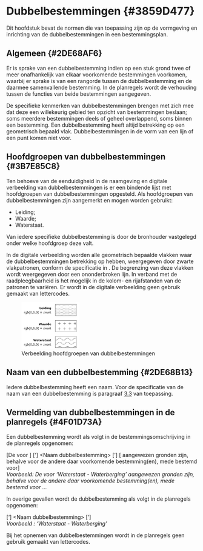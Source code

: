 # Dubbelbestemmingen {#3859D477}

Dit hoofdstuk bevat de normen die van toepassing zijn op de vormgeving en inrichting van de dubbelbestemmingen in een bestemmingsplan.<br/>
## Algemeen {#2DE68AF6}

Er is sprake van een dubbelbestemming indien op een stuk grond twee of meer onafhankelijk van elkaar voorkomende bestemmingen voorkomen, waarbij er sprake is van een rangorde tussen de dubbelbestemming en de daarmee samenvallende bestemming. In de planregels wordt de verhouding tussen de functies van beide bestemmingen aangegeven.

De specifieke kenmerken van dubbelbestemmingen brengen met zich mee dat deze een willekeurig gebied ten opzicht van bestemmingen beslaan; soms meerdere bestemmingen deels of geheel overlappend, soms binnen een bestemming. Een dubbelbestemming heeft altijd betrekking op een geometrisch bepaald vlak. Dubbelbestemmingen in de vorm van een lijn of een punt komen niet voor.<br/>
## Hoofdgroepen van dubbelbestemmingen {#3B7E85C8}

Ten behoeve van de eenduidigheid in de naamgeving en digitale verbeelding van dubbelbestemmingen is er een bindende lijst met  hoofdgroepen van dubbelbestemmingen opgesteld. Als hoofdgroepen van dubbelbestemmingen zijn aangemerkt en mogen worden gebruikt:

<ul><li>Leiding;</li>
<li>Waarde;</li>
<li>Waterstaat.</li>
</ul>

Van iedere specifieke dubbelbestemming is door de bronhouder vastgelegd onder welke hoofdgroep deze valt.

In de digitale verbeelding worden alle geometrisch bepaalde vlakken waar de dubbelbestemmingen betrekking op hebben, weergegeven door zwarte vlakpatronen, conform de specificatie in . De begrenzing van deze vlakken wordt weergegeven door een ononderbroken lijn. In verband met de raadpleegbaarheid is het mogelijk in de kolom- en rijafstanden van de patronen te variëren. Er wordt in de digitale verbeelding geen gebruik gemaakt van lettercodes.<br/>
<figure><img src='media/image3.png' alt='Afbeelding met tekst, schermopname, diagram, lijn' style='width: 36.02252212123912%;'></img>
<figcaption>Verbeelding hoofdgroepen van dubbelbestemmingen</figcaption></figure>

## Naam van een dubbelbestemming {#2DE68B13}

Iedere dubbelbestemming heeft een naam. Voor de specificatie van de naam van een dubbelbestemming is paragraaf <a href='#2DE68AA3'>3.3</a> van toepassing.<br/>
## Vermelding van dubbelbestemmingen in de planregels {#4F01D73A}

Een dubbelbestemming wordt als volgt in de bestemmingsomschrijving in de planregels opgenomen:

[De voor ] [‘] &lt;Naam dubbelbestemming&gt; [’] [ aangewezen gronden zijn, behalve voor de andere daar voorkomende bestemming(en), mede bestemd voor]<br/>
<i>Voorbeeld: De voor ‘Waterstaat - Waterberging’ aangewezen gronden zijn, behalve voor de andere daar voorkomende bestemming(en), mede bestemd voor ...</i>

In overige gevallen wordt de dubbelbestemming als volgt in de planregels opgenomen:

[‘] &lt;Naam dubbelbestemming&gt; [’]<br/>
<i>Voorbeeld : ‘Waterstaat - Waterberging’</i>

Bij het opnemen van dubbelbestemmingen wordt in de planregels geen gebruik gemaakt van lettercodes.<br/>
